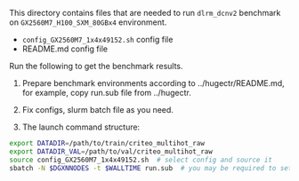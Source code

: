 This directory contains files that are needed to run `dlrm_dcnv2` benchmark on 
`GX2560M7_H100_SXM_80GBx4` environment.

- `config_GX2560M7_1x4x49152.sh`      config file
- README.md                           config file

Run the following to get the benchmark results.
1) Prepare benchmark environments according to ../hugectr/README.md, 
   for example, copy run.sub file from ../hugectr.

2) Fix configs, slurm batch file as you need.

3) The launch command structure:
```bash
export DATADIR=/path/to/train/criteo_multihot_raw
export DATADIR_VAL=/path/to/val/criteo_multihot_raw
source config_GX2560M7_1x4x49152.sh  # select config and source it
sbatch -N $DGXNNODES -t $WALLTIME run.sub  # you may be required to set --account and --partition here
```
